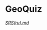 # GeoQuiz
*[SRS(ru).md](https://github.com/RuslanGitelman/GeoQuiz/blob/master/Documentation/SRS.md)* 
